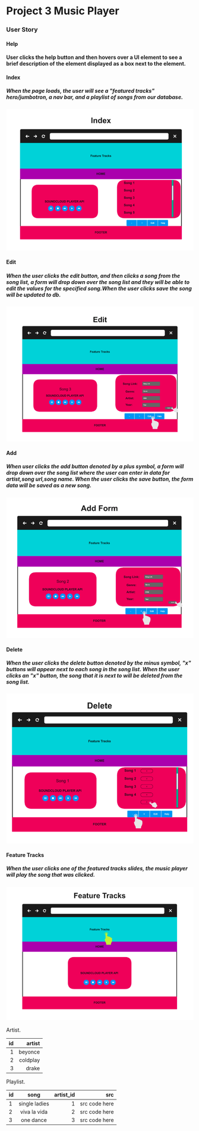 # Project 3 Music Player 

### User Story 

#### Help

#### User clicks the help button and then hovers over a UI element to see a brief description of the element displayed as a box next to the element.

#### Index

##### When the page loads, the user will see a "featured tracks" hero/jumbotron, a nav bar, and a playlist of songs from our database.

![wireframe](./index.png)

#### Edit

##### When the user clicks the edit button, and then clicks a song from the song list, a form will drop down over the song list and they will be able to edit the values for the specified song.When the user clicks save the song will be updated to db.

![wireframe](./edit.png)

#### Add

##### When user clicks the add button denoted by a plus symbol, a form will drop down over the song list where the user can enter in data for artist,song url,song name. When the user clicks the save button, the form data will be saved as a new song.

![wireframe](./add.png)

#### Delete

##### When the user clicks the delete button denoted by the minus symbol, "x" buttons will appear next to each song in the song list. When the user clicks an "x" button, the song that it is next to will be deleted from the song list.

![wireframe](./delete.png)

#### Feature Tracks

##### When the user clicks one of the featured tracks slides, the music player will play the song that was clicked.

![wireframe](./featured.png)


Artist.                       
 
 | id       |   artist     |
 |---------:|-------------:|
 |   1      |  beyonce     |
 |   2      |  coldplay    |
 |   3      |  drake       |
  


 Playlist.

 | id |   song           | artist_id   |          src                 | 
 |----|:----------------:|------------:|-----------------------------:|    
 |  1 | single ladies    |     1       | src code here                |
 |  2 | viva la vida     |     2       | src code here                |
 |  3 | one dance        |     3       | src code here                |
 